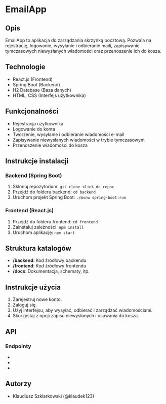 # EmailApp

## Opis
EmailApp to aplikacja do zarządzania skrzynką pocztową. Pozwala na rejestrację, logowanie, wysyłanie i odbieranie maili, zapisywanie tymczasowych niewysłanych wiadomości oraz przenoszenie ich do kosza.

## Technologie
- React.js (Frontend)
- Spring Boot (Backend)
- H2 Database (Baza danych)
- HTML, CSS (Interfejs użytkownika)


## Funkcjonalności
- Rejestracja użytkownika
- Logowanie do konta
- Tworzenie, wysyłanie i odbieranie wiadomości e-mail
- Zapisywanie niewysłanych wiadomości w trybie tymczasowym
- Przenoszenie wiadomości do kosza

## Instrukcje instalacji

### Backend (Spring Boot)
1. Sklonuj repozytorium: `git clone <link_do_repo>`
2. Przejdź do folderu backend: `cd backend`
3. Uruchom projekt Spring Boot: `./mvnw spring-boot:run`

### Frontend (React.js)
1. Przejdź do folderu frontend: `cd frontend`
2. Zainstaluj zależności: `npm install`
3. Uruchom aplikację: `npm start`

## Struktura katalogów
- **/backend**: Kod źródłowy backendu
- **/frontend**: Kod źródłowy frontendu
- **/docs**: Dokumentacja, schematy, itp.

## Instrukcje użycia
1. Zarejestruj nowe konto.
2. Zaloguj się.
3. Użyj interfejsu, aby wysyłać, odbierać i zarządzać wiadomościami.
4. Skorzystaj z opcji zapisu niewysłanych i usuwania do kosza.

## API
### Endpointy
-
-
-

## Autorzy
- Klaudiusz Szklarkowski (@klaudek123)
